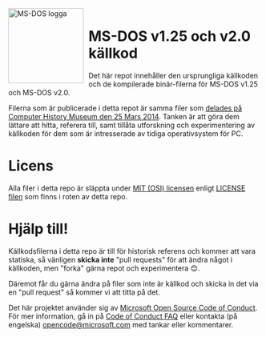 <img width="150" height="150" align="left" style="float: left; margin: 0 10px 0 0;" alt="MS-DOS logga" src="https://github.com/Microsoft/MS-DOS/blob/master/msdos-logo.png">

# MS-DOS v1.25 och v2.0 källkod
Det här repot innehåller den ursprungliga källkoden och de kompilerade binär-filerna för MS-DOS v1.25 och MS-DOS v2.0.

Filerna som är publicerade i detta repot är samma filer som [delades på Computer History Museum den 25 Mars 2014](http://www.computerhistory.org/atchm/microsoft-ms-dos-early-source-code/). Tanken är att göra dem lättare att hitta, referera till, samt tillåta utforskning och experimentering av källkoden för dem som är intresserade av tidiga operativsystem för PC.

# Licens
Alla filer i detta repo är släppta under [MIT (OSI) licensen]( https://en.wikipedia.org/wiki/MIT_License) enligt [LICENSE filen](https://github.com/Microsoft/MS-DOS/blob/master/LICENSE.md) som finns i roten av detta repo.

# Hjälp till!
Källkodsfilerna i detta repo är till för historisk referens och kommer att vara statiska, så vänligen **skicka inte** "pull requests" för att ändra något i källkoden, men "forka" gärna repot och experimentera 😊.

Däremot får du gärna ändra på filer som inte är källkod  och skicka in det via en "pull request" så kommer vi att titta på det.

Det här projektet använder sig av [Microsoft Open Source Code of Conduct](https://opensource.microsoft.com/codeofconduct/). För mer information, gå in på [Code of Conduct FAQ](https://opensource.microsoft.com/codeofconduct/faq/) eller kontakta (på engelska) [opencode@microsoft.com](mailto:opencode@microsoft.com) med tankar eller kommentarer.
